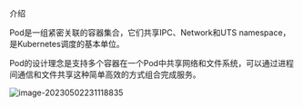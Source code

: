 介绍

Pod是一组紧密关联的容器集合，它们共享IPC、Network和UTS namespace，是Kubernetes调度的基本单位。

Pod的设计理念是支持多个容器在一个Pod中共享网络和文件系统，可以通过进程间通信和文件共享这种简单高效的方式组合完成服务。

![image-20230502231118835](C:\Users\kd\AppData\Roaming\Typora\typora-user-images\image-20230502231118835.png)